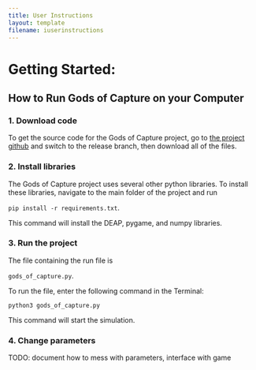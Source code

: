```yaml
---
title: User Instructions
layout: template
filename: iuserinstructions
---
```


# Getting Started:
## How to Run Gods of Capture on your Computer
### 1. Download code

To get the source code for the Gods of Capture project, go to [the project
github](https://github.com/anikapayano/SoftDes-Final-Project) and switch to
the release branch, then download all of the files.

### 2. Install libraries

The Gods of Capture project uses several other python libraries. To install
these libraries, navigate to the main folder of the project and run

`pip install -r requirements.txt`. 

This command will install the DEAP, pygame,
and numpy libraries.

### 3. Run the project

The file containing the run file is 

`gods_of_capture.py`. 

To run the file, enter
the following command in the Terminal:

`python3 gods_of_capture.py` 

This command will start the simulation.

### 4. Change parameters

TODO: document how to mess with parameters, interface with game
